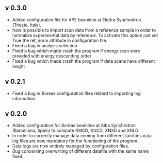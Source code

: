 v 0.3.0
-------
- Added configuration file for APE beamline at Elettra Synchrotron (Trieste,
Italy).
- Now is possible to import scan data from a reference sample in order to
normalize experimental data by reference. To activate this option just set True 
the ref_norm attribute in configuration file.
- Fixed a bug in analysis selection
- Fixed a bug which made crash the program if energy scan were provided with
energy descending order
- Fixed a bug which made crash the program if data scans have different lenght

v 0.2.1
-------
- Fixed a bug in Boreas configuration files related to importing log information

v 0.2.0
-------
- Added configuration for Boreas beamline at Alba Synchrotron (Barcellona, 
Spain) to compute XMCD, XNCD, XNXD and XNLD.
- In order to correctly manage data coming from different facilities data log 
files are now mandatory for the functioning of the program.
- Data logs are now entirely managed by configuration files.
- Bug concerning overwriting of different datafile with the same name fixed.